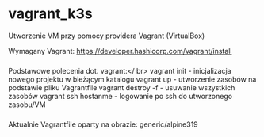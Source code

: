 # vagrant_k3s
Utworzenie VM przy pomocy providera Vagrant (VirtualBox)

Wymagany Vagrant: https://developer.hashicorp.com/vagrant/install

###
Podstawowe polecenia dot. vagrant:</ br>
vagrant init - inicjalizacja nowego projektu w bieżącym katalogu
vagrant up - utworzenie zasobów na podstawie pliku Vagrantfile
vagrant destroy -f - usuwanie wszystkich zasobów
vagrant ssh hostanme - logowanie po ssh do utworzonego zasobu/VM
###
Aktualnie Vagrantfile oparty na obrazie: generic/alpine319
